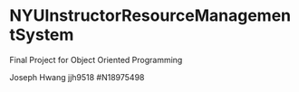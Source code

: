 # NYUInstructorResourceManagementSystem
Final Project for Object Oriented Programming

Joseph Hwang
jjh9518
#N18975498